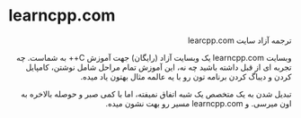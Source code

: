 # learncpp.com
<div dir="rtl">
ترجمه آزاد سایت learcpp.com

وبسایت learncpp.com یک وبسایت آزاد (رایگان) جهت آموزش C++ به شماست. چه تجربه ای از قبل داشته باشید چه نه، این آموزش تمام مراحل شامل نوشتن، کامپایل کردن و دیباگ کردن برنامه تون رو با یه عالمه مثال بهتون یاد میده.

تبدیل شدن به یک متخصص یک شبه اتفاق نمیفته، اما با کمی صبر و حوصله بالاخره به اون میرسی. و learncpp.com مسیر رو بهت نشون میده.



<div dir="rtl">
